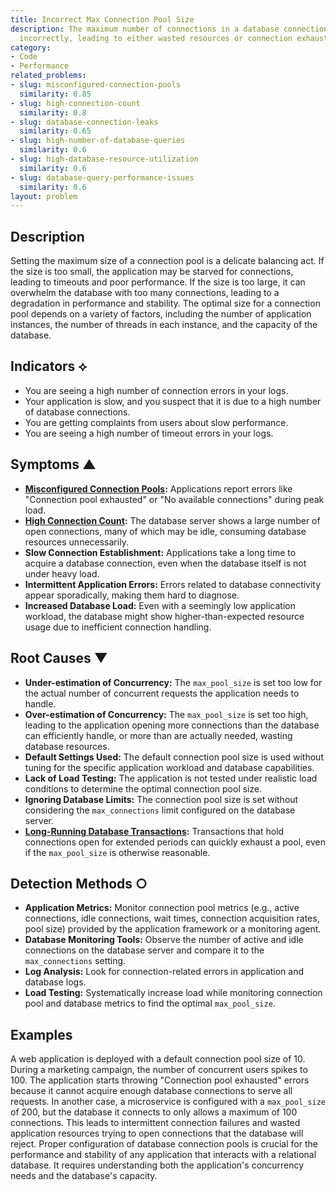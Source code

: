 ```yaml
---
title: Incorrect Max Connection Pool Size
description: The maximum number of connections in a database connection pool is set
  incorrectly, leading to either wasted resources or connection exhaustion.
category:
- Code
- Performance
related_problems:
- slug: misconfigured-connection-pools
  similarity: 0.85
- slug: high-connection-count
  similarity: 0.8
- slug: database-connection-leaks
  similarity: 0.65
- slug: high-number-of-database-queries
  similarity: 0.6
- slug: high-database-resource-utilization
  similarity: 0.6
- slug: database-query-performance-issues
  similarity: 0.6
layout: problem
---
```


## Description
Setting the maximum size of a connection pool is a delicate balancing act. If the size is too small, the application may be starved for connections, leading to timeouts and poor performance. If the size is too large, it can overwhelm the database with too many connections, leading to a degradation in performance and stability. The optimal size for a connection pool depends on a variety of factors, including the number of application instances, the number of threads in each instance, and the capacity of the database.

## Indicators ⟡
- You are seeing a high number of connection errors in your logs.
- Your application is slow, and you suspect that it is due to a high number of database connections.
- You are getting complaints from users about slow performance.
- You are seeing a high number of timeout errors in your logs.

## Symptoms ▲

- **[Misconfigured Connection Pools](misconfigured-connection-pools.md):** Applications report errors like "Connection pool exhausted" or "No available connections" during peak load.
- **[High Connection Count](high-connection-count.md):** The database server shows a large number of open connections, many of which may be idle, consuming database resources unnecessarily.
- **Slow Connection Establishment:** Applications take a long time to acquire a database connection, even when the database itself is not under heavy load.
- **Intermittent Application Errors:** Errors related to database connectivity appear sporadically, making them hard to diagnose.
- **Increased Database Load:** Even with a seemingly low application workload, the database might show higher-than-expected resource usage due to inefficient connection handling.

## Root Causes ▼

- **Under-estimation of Concurrency:** The `max_pool_size` is set too low for the actual number of concurrent requests the application needs to handle.
- **Over-estimation of Concurrency:** The `max_pool_size` is set too high, leading to the application opening more connections than the database can efficiently handle, or more than are actually needed, wasting database resources.
- **Default Settings Used:** The default connection pool size is used without tuning for the specific application workload and database capabilities.
- **Lack of Load Testing:** The application is not tested under realistic load conditions to determine the optimal connection pool size.
- **Ignoring Database Limits:** The connection pool size is set without considering the `max_connections` limit configured on the database server.
- **[Long-Running Database Transactions](long-running-database-transactions.md):** Transactions that hold connections open for extended periods can quickly exhaust a pool, even if the `max_pool_size` is otherwise reasonable.

## Detection Methods ○

- **Application Metrics:** Monitor connection pool metrics (e.g., active connections, idle connections, wait times, connection acquisition rates, pool size) provided by the application framework or a monitoring agent.
- **Database Monitoring Tools:** Observe the number of active and idle connections on the database server and compare it to the `max_connections` setting.
- **Log Analysis:** Look for connection-related errors in application and database logs.
- **Load Testing:** Systematically increase load while monitoring connection pool and database metrics to find the optimal `max_pool_size`.

## Examples
A web application is deployed with a default connection pool size of 10. During a marketing campaign, the number of concurrent users spikes to 100. The application starts throwing "Connection pool exhausted" errors because it cannot acquire enough database connections to serve all requests. In another case, a microservice is configured with a `max_pool_size` of 200, but the database it connects to only allows a maximum of 100 connections. This leads to intermittent connection failures and wasted application resources trying to open connections that the database will reject. Proper configuration of database connection pools is crucial for the performance and stability of any application that interacts with a relational database. It requires understanding both the application's concurrency needs and the database's capacity.